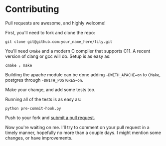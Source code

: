 # Contributing

Pull requests are awesome, and highly welcome!

First, you'll need to fork and clone the repo:
```
git clone git@github.com:your_name_here/lily.git
```

You'll need `CMake` and a modern C compiler that supports C11. A recent version of clang or gcc will do. Setup is as easy as:

```
cmake ; make
```

Building the apache module can be done adding `-DWITH_APACHE=on` to `CMake`, postgres through `-DWITH_POSTGRES=on`.

Make your change, and add some tests too.

Running all of the tests is as easy as:

```
python pre-commit-hook.py
```

Push to your fork and [submit a pull request][pr].

[pr]: https://github.com/FascinatedBox/lily/compare/

Now you're waiting on me. I'll try to comment on your pull request in a timely manner, hopefully no more than a couple days. I might mention some changes, or have improvements.
